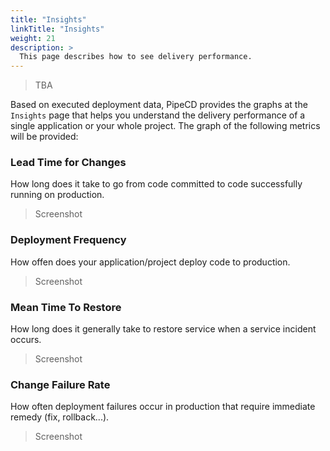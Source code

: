 ```yaml
---
title: "Insights"
linkTitle: "Insights"
weight: 21
description: >
  This page describes how to see delivery performance.
---
```


> TBA

Based on executed deployment data, PipeCD provides the graphs at the `Insights` page that helps you understand the delivery performance of a single application or your whole project.
The graph of the following metrics will be provided:

### Lead Time for Changes
How long does it take to go from code committed to code successfully running on production.

> Screenshot

### Deployment Frequency
How offen does your application/project deploy code to production.

> Screenshot

### Mean Time To Restore
How long does it generally take to restore service when a service incident occurs.

> Screenshot

### Change Failure Rate
How often deployment failures occur in production that require immediate remedy (fix, rollback...).

> Screenshot
